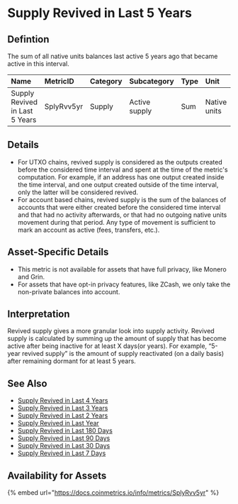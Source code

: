 # Supply Revived in Last 5 Years

## Defintion

The sum of all native units balances last active 5 years ago that became active in this interval.

| Name | MetricID | Category | Subcategory | Type | Unit | Interval |
| :--- | :--- | :--- | :--- | :--- | :--- | :--- |
| Supply Revived in Last 5 Years | SplyRvv5yr | Supply | Active supply | Sum | Native units | 5 years |

## Details

* For UTXO chains, revived supply is considered as the outputs created before the considered time interval and spent at the time of the metric's computation. For example, if an address has one output created inside the time interval, and one output created outside of the time interval, only the latter will be considered revived.
* For account based chains, revived supply is the sum of the balances of accounts that were either created before the considered time interval and that had no activity afterwards, or that had no outgoing native units movement during that period. Any type of movement is sufficient to mark an account as active \(fees, transfers, etc.\).

## Asset-Specific Details

* This metric is not available for assets that have full privacy, like Monero and Grin.
* For assets that have opt-in privacy features, like ZCash, we only take the non-private balances into account.

## Interpretation

Revived supply gives a more granular look into supply activity. Revived supply is calculated by summing up the amount of supply that has become active after being inactive for at least X days\(or years\). For example, “5-year revived supply” is the amount of supply reactivated \(on a daily basis\) after remaining dormant for at least 5 years. 

## See Also

* [Supply Revived in Last 4 Years](splyrvv4yr.md)
* [Supply Revived in Last 3 Years](splyrvv3yr.md)
* [Supply Revived in Last 2 Years](splyrvv2yr.md)
* [Supply Revived in Last Year](splyrvv1yr.md)
* [Supply Revived in Last 180 Days](splyrvv180d.md)
* [Supply Revived in Last 90 Days](splyrvv90d.md)
* [Supply Revived in Last 30 Days](splyrvv30d.md)
* [Supply Revived in Last 7 Days](splyrvv7d.md)

## Availability for Assets

{% embed url="https://docs.coinmetrics.io/info/metrics/SplyRvv5yr" %}





